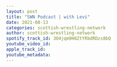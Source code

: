 ```yaml
---
layout: post
title: "SWN Podcast | with Levi"
date: 2021-08-13
categories: scottish-wrestling-network
author: scottish-wrestling-network
spotify_track_id: 3O4jqm9H8ZtYRbdRDzs8bQ
youtube_video_id: 
apple_track_id: 
youtube_metadata: 
---
```

